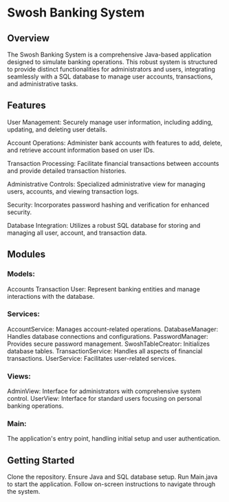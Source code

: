 # Swosh Banking System
## Overview
The Swosh Banking System is a comprehensive Java-based application designed to simulate banking operations. This robust system is structured to provide distinct functionalities for administrators and users, integrating seamlessly with a SQL database to manage user accounts, transactions, and administrative tasks.

## Features
User Management: Securely manage user information, including adding, updating, and deleting user details.

Account Operations: Administer bank accounts with features to add, delete, and retrieve account information based on user IDs.

Transaction Processing: Facilitate financial transactions between accounts and provide detailed transaction histories.

Administrative Controls: Specialized administrative view for managing users, accounts, and viewing transaction logs.

Security: Incorporates password hashing and verification for enhanced security.

Database Integration: Utilizes a robust SQL database for storing and managing all user, account, and transaction data.


## Modules
### Models:

Accounts 
Transaction
User: Represent banking entities and manage interactions with the database.
### Services:

AccountService: Manages account-related operations.
DatabaseManager: Handles database connections and configurations.
PasswordManager: Provides secure password management.
SwoshTableCreator: Initializes database tables.
TransactionService: Handles all aspects of financial transactions.
UserService: Facilitates user-related services.
### Views:

AdminView: Interface for administrators with comprehensive system control.
UserView: Interface for standard users focusing on personal banking operations.
### Main:

The application's entry point, handling initial setup and user authentication.
## Getting Started
Clone the repository.
Ensure Java and SQL database setup.
Run Main.java to start the application.
Follow on-screen instructions to navigate through the system.
